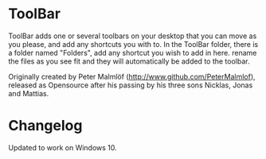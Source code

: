 # ToolBar

ToolBar adds one or several toolbars on your desktop that you can move as you please, and add any shortcuts you with to. 
In the ToolBar folder, there is a folder named "Folders", add any shortcut you wish to add in here. rename the files as you see fit and they will automatically be added to the toolbar.

Originally created by Peter Malmlöf (http://www.github.com/PeterMalmlof), released as Opensource after his passing by his three sons Nicklas, Jonas and Mattias.

# Changelog

Updated to work on Windows 10.
